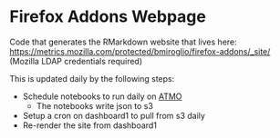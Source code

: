 # Firefox Addons Webpage

Code that generates the RMarkdown website that lives here: https://metrics.mozilla.com/protected/bmiroglio/firefox-addons/_site/ (Mozilla LDAP credentials required)

This is updated daily by the following steps:
 * Schedule notebooks to run daily on [ATMO](https://analysis.telemetry.mozilla.org)
     + The notebooks write json to s3
 * Setup a cron on dashboard1 to pull from s3 daily
 * Re-render the site from dashboard1
 
